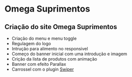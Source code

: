 # Omega Suprimentos

## Criação do site Omega Suprimentos

- Criação do menu e menu toggle
- Regulagem do logo 
- Intrução para alimento no responsivel
- Começo do banner inicial com uma introdução e imagem
- Crição da lista de produtos com animação
- Banner com efeito Parallax
- Carrossel com o plugin <a href="https://swiperjs.com">Swiper</a>